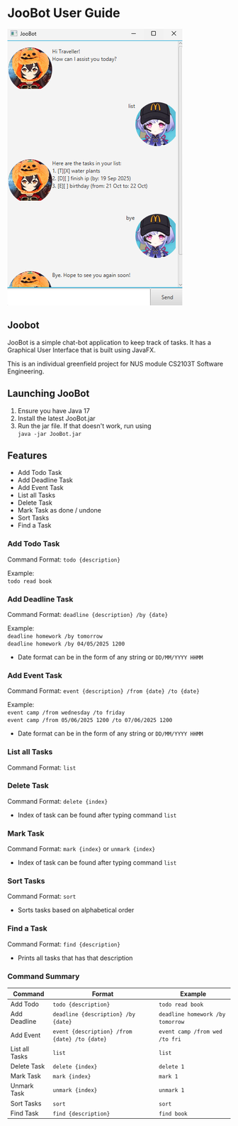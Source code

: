 # JooBot User Guide

![Alt text](./Ui.png)

## Joobot
JooBot is a simple chat-bot application to keep track of tasks.
It has a Graphical User Interface that is built using JavaFX.

This is an individual greenfield project for NUS module CS2103T Software Engineering.

## Launching JooBot

1. Ensure you have Java 17
2. Install the latest JooBot.jar
3. Run the jar file. If that doesn't work, run using<br>
    `java -jar JooBot.jar`

## Features
- Add Todo Task
- Add Deadline Task
- Add Event Task
- List all Tasks
- Delete Task
- Mark Task as done / undone
- Sort Tasks
- Find a Task

### Add Todo Task
Command Format: `todo {description}`

Example: <br>
`todo read book`

### Add Deadline Task
Command Format: `deadline {description} /by {date}`

Example: <br>
`deadline homework /by tomorrow` <br>
`deadline homework /by 04/05/2025 1200`

- Date format can be in the form of any string or `DD/MM/YYYY HHMM`

### Add Event Task
Command Format: `event {description} /from {date} /to {date}`

Example: <br>
`event camp /from wednesday /to friday` <br>
`event camp /from 05/06/2025 1200 /to 07/06/2025 1200`

- Date format can be in the form of any string or `DD/MM/YYYY HHMM`

### List all Tasks
Command Format: `list`

### Delete Task
Command Format: `delete {index}`

- Index of task can be found after typing command `list`


### Mark Task
Command Format: `mark {index}` or `unmark {index}`

- Index of task can be found after typing command `list`

### Sort Tasks
Command Format: `sort`

- Sorts tasks based on alphabetical order

### Find a Task
Command Format: `find {description}`

- Prints all tasks that has that description

### Command Summary
| Command        | Format                                        | Example                          |
|----------------|-----------------------------------------------|----------------------------------|
| Add Todo       | `todo {description}`                          | `todo read book`                 |
| Add Deadline   | `deadline {description} /by {date}`           | `deadline homework /by tomorrow` |
| Add Event      | `event {description} /from {date} /to {date}` | `event camp /from wed /to fri`   |
| List all Tasks | `list`                                        | `list`                           |
| Delete Task    | `delete {index}`                              | `delete 1`                       |
| Mark Task      | `mark {index}`                                | `mark 1`                         |
| Unmark Task    | `unmark {index}`                              | `unmark 1`                       |
| Sort Tasks     | `sort`                                        | `sort`                           |
| Find Task      | `find {description}`                          | `find book`                      |